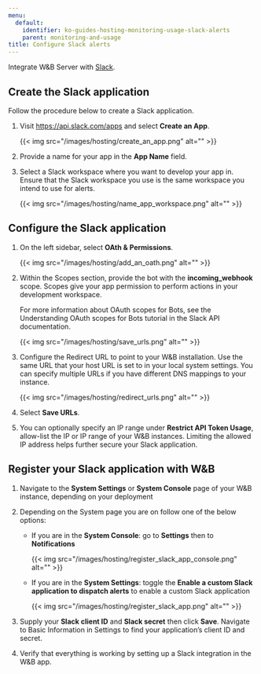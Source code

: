 ```yaml
---
menu:
  default:
    identifier: ko-guides-hosting-monitoring-usage-slack-alerts
    parent: monitoring-and-usage
title: Configure Slack alerts
---
```


Integrate W&B Server with [Slack](https://slack.com/).

## Create the Slack application

Follow the procedure below to create a Slack application.

1. Visit https://api.slack.com/apps and select **Create an App**.

    {{< img src="/images/hosting/create_an_app.png" alt="" >}}

2. Provide a name for your app in the **App Name** field.
3. Select a Slack workspace where you want to develop your app in. Ensure that the Slack workspace you use is the same workspace you intend to use for alerts.

    {{< img src="/images/hosting/name_app_workspace.png" alt="" >}}

## Configure the Slack application

1. On the left sidebar, select **OAth & Permissions**.

    {{< img src="/images/hosting/add_an_oath.png" alt="" >}}

2. Within the Scopes section, provide the bot with the **incoming_webhook** scope. Scopes give your app permission to perform actions in your development workspace.

    For more information about OAuth scopes for Bots, see the Understanding OAuth scopes for Bots tutorial in the Slack API documentation.

    {{< img src="/images/hosting/save_urls.png" alt="" >}}

3. Configure the Redirect URL to point to your W&B installation. Use the same URL that your host URL is set to in your local system settings. You can specify multiple URLs if you have different DNS mappings to your instance.

    {{< img src="/images/hosting/redirect_urls.png" alt="" >}}

4. Select **Save URLs**.
5. You can optionally specify an IP range under **Restrict API Token Usage**, allow-list the IP or IP range of your W&B instances. Limiting the allowed IP address helps further secure your Slack application.

## Register your Slack application with W&B

1. Navigate to the **System Settings** or **System Console** page of your W&B instance, depending on your deployment

2. Depending on the System page you are on follow one of the below options:

    - If you are in the **System Console**: go to **Settings** then to **Notifications**

      {{< img src="/images/hosting/register_slack_app_console.png" alt="" >}}

    - If you are in the **System Settings**: toggle the **Enable a custom Slack application to dispatch alerts** to enable a custom Slack application

      {{< img src="/images/hosting/register_slack_app.png" alt="" >}}

3. Supply your **Slack client ID** and **Slack secret** then click **Save**. Navigate to Basic Information in Settings to find your application’s client ID and secret.

4. Verify that everything is working by setting up a Slack integration in the W&B app.